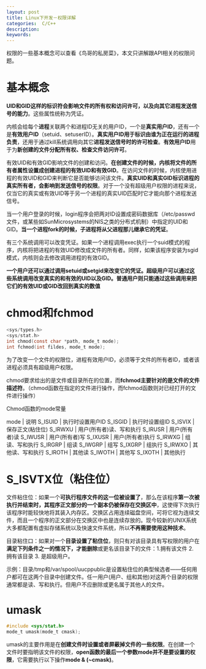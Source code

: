 ```yaml
---
layout: post
title: Linux下开发－权限详解
categories:  C/C++
description: 
keywords: 
---
```


权限的一些基本概念可以查看《鸟哥的私房菜》，本文只讲解跟API相关的权限问题。

# 基本概念

**UID和GID这样的标识符会影响文件的所有权和访问许可，以及向其它进程发送信号的能力**。这些属性统称为凭证。 

内核会给每个**进程**关联两个和进程ID无关的用户ID，一个是**真实用户ID**，还有一个是**有效用户ID**（setuid、setuserID）。**真实用户ID用于标识由谁为正在运行的进程负责**，还用于通过kill系统调用向其它**进程发送信号时的许可检查**。**有效用户ID**用于为**新创建的文件分配所有权、检查文件访问许可**。

有效UID和有效GID影响文件的创建和访问。**在创建文件的时候，内核将文件的所有者属性设置成创建进程的有效UID和有效GID**。在访问文件的时候，内核使用进程的有效UID和GID来判断它是否能够访问该文件。**真实UID和真实GID标识进程的真实所有者，会影响到发送信号的权限**。对于一个没有超级用户权限的进程来说，仅当它的真实或有效UID等于另一个进程的真实UID匹配时它才能向那个进程发送信号。 

当一个用户登录的时候，login程序会把两对ID设置成密码数据库（/etc/passwd文件，或某些如SunMicrosystems的NIS之类的分布式机制）中指定的UID和GID。**当一个进程fork的时候，子进程将从父进程那儿继承它的凭证**。 

有三个系统调用可以改变凭证。如果一个进程调用exec执行一个suid模式的程序，内核将把进程的有效UID修改成文件的所有者。同样，如果该程序安装为sgid模式，内核则会去修改调用进程的有效GID。

**一个用户还可以通过调用setuid或setgid来改变它的凭证。超级用户可以通过这些系统调用改变真实的和有效的UID以及GID。普通用户则只能通过这些调用来把它们的有效UID或GID改回到真实的数值**



# chmod和fchmod
```c
<sys/types.h>
<sys/stat.h>
int chmod(const char *path, mode_t mode);
int fchmod(int fildes, mode_t mode);
```

为了改变一个文件的权限位，进程有效用户ID，必须等于文件的所有者ID，或者该进程必须具有超级用户权限。

chmod要求给出的是文件或目录所在的位置，而**fchmod主要针对的是文件的文件描述符**。（chmod函数在指定的文件进行操作，而fchmod函数则对已经打开的文件进行操作）

Chmod函数的mode常量

mode | 说明
S_ISUID | 执行时设置用户ID
S_ISGID | 执行时设置组ID
S_ISVIX | 保存正文(粘住位)
S_IRWXU | 用户(所有者)读、写和执行
S_IRUSR | 用户(所有者)读
S_IWUSR | 用户(所有者)写
S_IXUSR | 用户(所有者)执行
S_IRWXG | 组读、写和执行
S_IRGRP | 组读
S_IWGRP | 组写
S_IXGRP | 组执行
S_IRWXO | 其他读、写和执行
S_IROTH | 其他读
S_IWOTH | 其他写
S_IXOTH | 其他执行




# S_ISVTX位（粘住位）

文件粘住位：如果一个**可执行程序文件的这一位被设置了**，那么在该程序**第一次被执行并结束时，其程序正文部分的一个副本仍被保存在交换区中**，这使得下次执行该程序时能较快地将其装入内存区。交换区占用连续磁盘空间，可将它视为连续文件，而且一个程序的正文部分在交换区中也是连续存放的。现今较新的UNIX系统大多都配置有虚拟存储系统以及快速文件系统，所以**不再需要使用这种技术**。

目录粘住口：如果对一个**目录设置了粘住位**，则只有对该目录具有写权限的用户在**满足下列条件之一的情况下，才能删除**或更名该目录下的文件：1.拥有该文件    2. 拥有该目录   3. 是超级用户。

示例：目录/tmp和/var/spool/uucppublic是设置粘住位的典型候选者——任何用户都可在这两个目录中创建文件。任一用户(用户、组和其他)对这两个目录的权限通常都是读、写和执行。但用户不应删除或更名属于其他人的文件。



# umask
```c
#include <sys/stat.h>
mode_t umask(mode_t cmask);
```
umask的主要作用是在**创建文件时设置或者屏蔽掉文件的一些权限**。在创建一个文件时要指明该文件的权限，**open函数的最后一个参数mode并不是要设置的权限**，它需要执行以下操作**mode & (~cmask)**。







